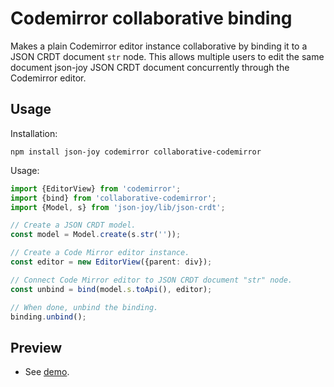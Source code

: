 # Codemirror collaborative binding

Makes a plain Codemirror editor instance collaborative by binding it to a JSON CRDT
document `str` node. This allows multiple users to edit the same document
json-joy JSON CRDT document concurrently through the Codemirror editor.


## Usage

Installation:

```
npm install json-joy codemirror collaborative-codemirror
```

Usage:

```ts
import {EditorView} from 'codemirror';
import {bind} from 'collaborative-codemirror';
import {Model, s} from 'json-joy/lib/json-crdt';

// Create a JSON CRDT model.
const model = Model.create(s.str(''));

// Create a Code Mirror editor instance.
const editor = new EditorView({parent: div});

// Connect Code Mirror editor to JSON CRDT document "str" node.
const unbind = bind(model.s.toApi(), editor);

// When done, unbind the binding.
binding.unbind();
```


## Preview

- See [demo](https://streamich.github.io/collaborative-codemirror).
